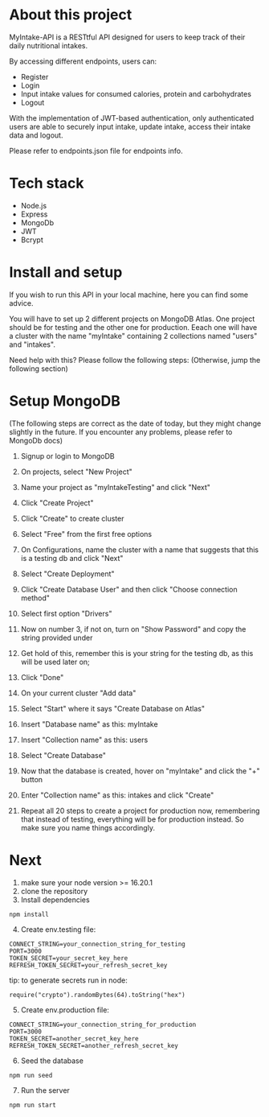 # About this project
MyIntake-API is a RESTtful API designed for users to keep track of their daily nutritional intakes.

By accessing different endpoints, users can:
 - Register
 - Login
 - Input intake values for consumed calories, protein and carbohydrates
 - Logout

With the implementation of JWT-based authentication, only authenticated users are able to securely input intake, update intake, access their intake data and logout.

Please refer to endpoints.json file for endpoints info.

# Tech stack
 - Node.js
 - Express
 - MongoDb
 - JWT
 - Bcrypt

# Install and setup
If you wish to run this API in your local machine, here you can find some advice.

You will have to set up 2 different projects on MongoDB Atlas.
One project should be for testing and the other one for production.
Eeach one will have a cluster with the name "myIntake" containing 2 collections named "users" and "intakes".

Need help with this?
Please follow the following steps:
(Otherwise, jump the following section)

# Setup MongoDB
(The following steps are correct as the date of today, but they might change slightly in the future. If you encounter any problems, please refer to MongoDb docs)
1. Signup or login to MongoDB
2. On projects, select "New Project"
3. Name your project as "myIntakeTesting" and click "Next"
4. Click "Create Project"
5. Click "Create" to create cluster
6. Select "Free" from the first free options
7. On Configurations, name the cluster with a name that suggests that this is a testing db and click "Next"
8. Select "Create Deployment"
9. Click "Create Database User" and then click "Choose connection method"
10. Select first option "Drivers"
11. Now on number 3, if not on, turn on "Show Password" and copy the string provided under
12. Get hold of this, remember this is your string for the testing db, as this will be used later on;
13. Click "Done"
14. On your current cluster "Add data"
15. Select "Start" where it says "Create Database on Atlas"
16. Insert "Database name" as this: myIntake
17. Insert "Collection name" as this: users
18. Select "Create Database"
19. Now that the database is created, hover on "myIntake" and click the "+" button
20. Enter "Collection name" as this: intakes and click "Create"

21. Repeat all 20 steps to create a project for production now, remembering that instead of testing, everything will be for production instead. So make sure you name things accordingly.

# Next

1. make sure your node version >= 16.20.1
2. clone the repository
3. Install dependencies
```
npm install
```
4. Create env.testing file:
```
CONNECT_STRING=your_connection_string_for_testing
PORT=3000
TOKEN_SECRET=your_secret_key_here
REFRESH_TOKEN_SECRET=your_refresh_secret_key
```
tip: to generate secrets run in node:
```
require("crypto").randomBytes(64).toString("hex")
```
5. Create env.production file:
```
CONNECT_STRING=your_connection_string_for_production
PORT=3000
TOKEN_SECRET=another_secret_key_here
REFRESH_TOKEN_SECRET=another_refresh_secret_key
```
6. Seed the database
```
npm run seed
```
7. Run the server
```
npm run start
```

